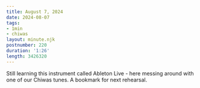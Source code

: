 ```yaml
---
title: August 7, 2024
date: 2024-08-07
tags:
- 1min
- chiwas
layout: minute.njk
postnumber: 220
duration: '1:26'
length: 3426320
---
```

Still learning this instrument called Ableton Live - here messing around with one of our Chiwas tunes. A bookmark for next rehearsal. 